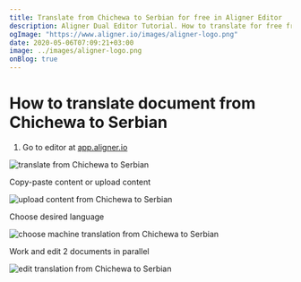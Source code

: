```yaml
---
title: Translate from Chichewa to Serbian for free in Aligner Editor
description: Aligner Dual Editor Tutorial. How to translate for free from Chichewa to Serbian. Aligner is multilingual document management platform. 
ogImage: "https://www.aligner.io/images/aligner-logo.png"
date: 2020-05-06T07:09:21+03:00
image: ../images/aligner-logo.png
onBlog: true
---
```


# How to translate document from Chichewa to Serbian

1. Go to editor at [app.aligner.io](https://app.aligner.io "Aligner App web page")

![translate from Chichewa to Serbian](../aligner-blank-editor.png "translate from Chichewa to Serbian")

Copy-paste content or upload content

![upload content from Chichewa to Serbian](../aligner-uploaded-document.png "upload content from Chichewa to Serbian")

Choose desired language

![choose machine translation from Chichewa to Serbian](../aligner-language-dropdown.png "choose machine translation from Chichewa to Serbian")

Work and edit 2 documents in parallel

![edit translation from Chichewa to Serbian](../aligner-double-sitded-editor.png "edit translation from Chichewa to Serbian")

